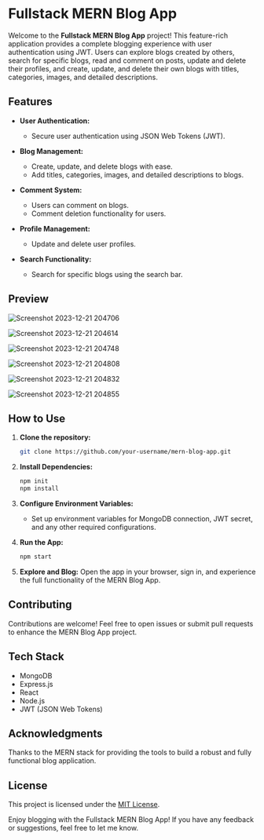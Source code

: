 # Fullstack MERN Blog App

Welcome to the **Fullstack MERN Blog App** project! This feature-rich application provides a complete blogging experience with user authentication using JWT. Users can explore blogs created by others, search for specific blogs, read and comment on posts, update and delete their profiles, and create, update, and delete their own blogs with titles, categories, images, and detailed descriptions.

## Features

- **User Authentication:**
  - Secure user authentication using JSON Web Tokens (JWT).

- **Blog Management:**
  - Create, update, and delete blogs with ease.
  - Add titles, categories, images, and detailed descriptions to blogs.

- **Comment System:**
  - Users can comment on blogs.
  - Comment deletion functionality for users.

- **Profile Management:**
  - Update and delete user profiles.

- **Search Functionality:**
  - Search for specific blogs using the search bar.

## Preview

![Screenshot 2023-12-21 204706](https://github.com/mr0nerd/Blogging-app/assets/148885897/07969d59-2290-4033-863d-30b00611ee9d)





![Screenshot 2023-12-21 204614](https://github.com/mr0nerd/Blogging-app/assets/148885897/888108d3-3663-46bc-a316-d7c1df7518b9)





![Screenshot 2023-12-21 204748](https://github.com/mr0nerd/Blogging-app/assets/148885897/20ccd65b-debd-4044-ba1c-e53b2bc66fac)





![Screenshot 2023-12-21 204808](https://github.com/mr0nerd/Blogging-app/assets/148885897/efe93dc1-70e7-4f89-911c-904bbf974a78)






![Screenshot 2023-12-21 204832](https://github.com/mr0nerd/Blogging-app/assets/148885897/10c54b3f-33bd-43b2-b570-603c3e7184ec)






![Screenshot 2023-12-21 204855](https://github.com/mr0nerd/Blogging-app/assets/148885897/1a848d46-e152-405c-9642-3fdfbd167185)







## How to Use

1. **Clone the repository:**
   ```bash
   git clone https://github.com/your-username/mern-blog-app.git
   ```

2. **Install Dependencies:**
   ```bash
   npm init
   npm install
   ```

3. **Configure Environment Variables:**
   - Set up environment variables for MongoDB connection, JWT secret, and any other required configurations.

4. **Run the App:**
   ```bash
   npm start
   ```

5. **Explore and Blog:**
   Open the app in your browser, sign in, and experience the full functionality of the MERN Blog App.

## Contributing

Contributions are welcome! Feel free to open issues or submit pull requests to enhance the MERN Blog App project.

## Tech Stack

- MongoDB
- Express.js
- React
- Node.js
- JWT (JSON Web Tokens)

## Acknowledgments

Thanks to the MERN stack for providing the tools to build a robust and fully functional blog application.

## License

This project is licensed under the [MIT License](LICENSE).

Enjoy blogging with the Fullstack MERN Blog App! If you have any feedback or suggestions, feel free to let me know.
